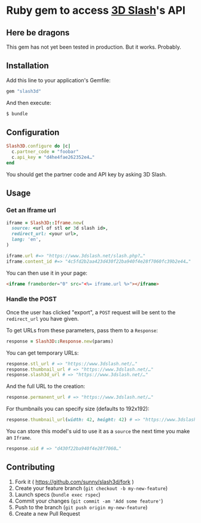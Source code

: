 Ruby gem to access [3D Slash](https://www.3dslash.net/)'s API
=============================================================

Here be dragons
---------------

This gem has not yet been tested in production. But it works. Probably.


Installation
------------

Add this line to your application's Gemfile:

```rb
gem "slash3d"
```

And then execute:

```sh
$ bundle
```


Configuration
-------------

```rb
Slash3D.configure do |c|
  c.partner_code = "foobar"
  c.api_key = "d4he4fae262352e4…"
end
```

You should get the partner code and API key by asking 3D Slash.


Usage
-----

### Get an Iframe url

```rb
iframe = Slash3D::Iframe.new(
  source: <url of stl or 3d slash id>,
  redirect_url: <your url>,
  lang: 'en',
)

iframe.url #=> "https://www.3dslash.net/slash.php?…"
iframe.content_id #=> "4c5fd2b2aa423d430f22ba940f4e28f7060fc39b2e44…"
```

You can then use it in your page:

```html
<iframe frameborder="0" src="<%= iframe.url %>"></iframe>
```

### Handle the POST

Once the user has clicked "export", a `POST` request will be sent to the
`redirect_url` you have given.

To get URLs from these parameters, pass them to a `Response`:

```rb
response = Slash3D::Response.new(params)
```

You can get temporary URLs:

```rb
response.stl_url # => "https://www.3dslash.net/…"
response.thumbnail_url # => "https://www.3dslash.net/…"
response.slash3d_url # => "https://www.3dslash.net/…"
```

And the full URL to the creation:

```rb
response.permanent_url # => "https://www.3dslash.net/…"
```

For thumbnails you can specify size (defaults to 192x192):

```rb
response.thumbnail_url(width: 42, height: 42) # => "https://www.3dslash.net/…"
```

You can store this model's uid to use it as a `source` the next time
you make an `Iframe`.

```rb
response.uid # => "d430f22ba940f4e28f7060…"
```


Contributing
------------

1. Fork it ( https://github.com/sunny/slash3d/fork )
2. Create your feature branch (`git checkout -b my-new-feature`)
3. Launch specs (`bundle exec rspec`)
4. Commit your changes (`git commit -am 'Add some feature'`)
5. Push to the branch (`git push origin my-new-feature`)
6. Create a new Pull Request
